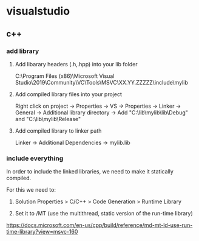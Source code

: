 # visualstudio

## c++

### add library

1. Add libarary headers (.h,.hpp) into your lib folder
    
    C:\Program Files (x86)\Microsoft Visual Studio\2019\Community\VC\Tools\MSVC\XX.YY.ZZZZZ\include\mylib

2. Add compiled library files into your project

    Right click on project → Properties → VS → Properties → Linker → General → Additional library directory → Add
    "C:\lib\mylib\lib\Debug" and "C:\lib\mylib\Release"

3. Add compiled library to linker path

    Linker → Additional Dependencies → mylib.lib

### include everything

In order to include the linked libraries, we need to make it statically compiled.

For this we need to:

1. Solution Properties > C/C++ > Code Generation > Runtime Library

2. Set it to /MT (use the multithread, static version of the run-time library)

https://docs.microsoft.com/en-us/cpp/build/reference/md-mt-ld-use-run-time-library?view=msvc-160
